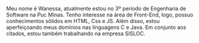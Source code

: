 Meu nome é Wanessa, atualmente estou no 3º período de Engenharia de Software na Puc Minas.
Tenho interesse na área de Front-End, logo, possuo conhecimentos sólidos em HTML, Css e JS. Além disso, estou aperfeiçoando meus domínios nas linguagens C e Java.
Em conjunto aos citados, estou também trabalhando na empresa SISLOC.

<!---
diascw07/diascw07 is a ✨ special ✨ repository because its `README.md` (this file) appears on your GitHub profile.
You can click the Preview link to take a look at your changes.
--->
